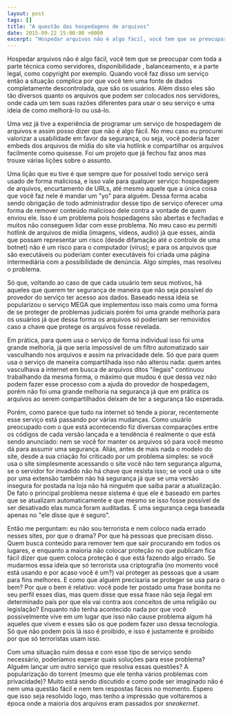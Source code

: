 ```yaml
---
layout: post
tags: []
title: "A questão das hospedagens de arquivos"
date: 2015-09-22 15:00:00 +0000
excerpt: "Hospedar arquivos não é algo fácil, você tem que se preocupar com toda a parte técnica como servidores, disponibilidade, balanceamento, e a parte legal, como copyright, por exemplo."
---
```


Hospedar arquivos não é algo fácil, você tem que se preocupar com toda a parte técnica
como servidores, disponibilidade , balanceamento, e a parte legal, como copyright
por exemplo. Quando você faz disso um serviço então a situação complica por que você
tem uma fonte de dados completamente descontrolada, que são os usuários. Além disso
eles são tão diversos quanto os arquivos que podem ser colocados nos servidores,
onde cada um tem suas razões diferentes para usar o seu serviço e uma ideia de como
melhorá-lo ou usá-lo.

Uma vez já tive a experiência de programar um serviço de hospedagem de arquivos e
assim posso dizer que não é algo fácil. No meu caso eu procurei valorizar a usabilidade
em favor da segurança, ou seja, você poderia fazer embeds dos arquivos de mídia do
site via hotlink e compartilhar os arquivos facilmente como quisesse. Foi um projeto
que já fechou faz anos mas trouxe várias lições sobre o assunto.

Uma lição que eu tive é que sempre que for possível todo serviço será usado de forma
maliciosa, e isso vale para qualquer serviço: hospedagem de arquivos, encurtamento
de URLs, até mesmo aquele que a única coisa que você faz nele é mandar um "yo" para
alguém. Dessa forma acaba sendo obrigação de todo administrador desse tipo de serviço
oferecer uma forma de remover conteúdo malicioso dele contra a vontade de quem enviou
ele. Isso é um problema pois hospedagens são abertas e fechadas e muitos não conseguem
lidar com esse problema. No meu caso eu permiti hotlink de arquivos de mídia (imagens,
vídeos, audio) já que esses, ainda que possam representar um risco (desde difamação
até o controle de uma botnet) não é um risco para o computador (vírus); e para os
arquivos que são executáveis ou poderiam conter executáveis foi criada uma página
intermediária com a possibilidade de denúncia. Algo simples, mas resolveu o problema.

Só que, voltando ao caso de que cada usuário tem seus motivos, há aqueles que querem
ter segurança de maneira que não seja possível do provedor do serviço ter acesso
aos dados. Baseado nessa ideia se popularizou o serviço MEGA que implementou isso
mais como uma forma de se proteger de problemas judiciais porém foi uma grande melhoria
para os usuários já que dessa forma os arquivos só poderiam ser removidos caso a
chave que protege os arquivos fosse revelada.

Em prática, para quem usa o serviço de forma individual isso foi uma grande melhoria,
já que seria impossível de um filtro automatizado sair vasculhando nos arquivos e
assim na privacidade dele. Só que para quem usa o serviço de maneira compartilhada
isso não alterou nada: quem antes vasculhava a internet em busca de arquivos ditos
"ilegais" continuou trabalhando da mesma forma, o máximo que mudou é que dessa vez
não podem fazer esse processo com a ajuda do provedor de hospedagem, porém não foi
uma grande melhoria na segurança já que em prática os arquivos ao serem compartilhados
deixam de ter a segurança tão esperada.

Porém, como parece que tudo na internet só tende a piorar, recentemente esse serviço
está passando por várias mudanças. Como usuário preocupado com o que está acontecendo
fiz diversas comparações entre os códigos de cada versão lançada e a tendência é
realmente o que está sendo anunciado: nem se você for manter os arquivos só para
você mesmo dá para assumir uma segurança. Aliás, antes de mais nada o modelo do site,
desde a sua criação foi criticado por um problema simples: se você usa o site simplesmente
acessando o site você não tem segurança alguma, se o servidor for invadido não há
chave que resista isso; se você usa o site por uma extensão também não há segurança
já que se uma versão insegura for postada na loja não há ninguém que saiba parar
a atualização. De fato o principal problema nesse sistema é que ele é baseado em
partes que se atualizam automaticamente e que mesmo se isso fosse possível de ser
desativado elas nunca foram auditadas. É uma segurança cega baseada apenas no "ele
disse que é seguro".

Então me perguntam: eu não sou terrorista e nem coloco nada errado nesses sites,
por que o drama? Por que há pessoas que precisam disso. Quem busca conteúdo para
remover tem que sair procurando em todos os lugares, e enquanto a maioria não colocar
proteção no que publicam fica fácil dizer que quem coloca proteção é que está fazendo
algo errado. Se mudarmos essa ideia que só terrorista usa criptografia (no momento
você está usando e por acaso você é um?) vai proteger as pessoas que a usam para
fins melhores. E como que alguém precisaria se proteger se usa para o bem? Por que
o bem é relativo: você pode ter postado uma frase bonita no seu perfil esses dias,
mas quem disse que essa frase não seja ilegal em determinado país por que ela vai
contra aos conceitos de uma religião ou legislação? Enquanto não tenha acontecido
nada por que você possivelmente vive em um lugar que isso não cause problema algum
há aqueles que vivem e esses são os que podem fazer uso dessa tecnologia. Só que
não podem pois lá isso é proibido, e isso é justamente é proibido por que só terroristas
usam isso.

Com uma situação ruim dessa e com esse tipo de serviço sendo necessário, poderíamos
esperar quais soluções para esse problema? Alguém lançar um outro serviço que resolva
essas questões? A popularização do torrent (mesmo que ele tenha vários problemas
com privacidade)? Muito está sendo discutido e como pode ser imaginado não é nem
uma questão fácil e nem tem respostas fáceis no momento. Espero que isso seja resolvido
logo, mas tenho a impressão que voltaremos a época onde a maioria dos arquivos eram
passados por *sneakernet*.
